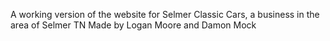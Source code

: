 A working version of the website for Selmer Classic Cars, a business in the area of Selmer TN
Made by Logan Moore and Damon Mock
